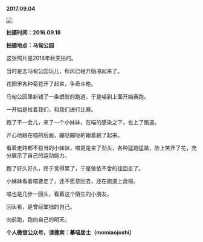
          
**2017.09.04**

![](http://imglf2.nosdn.127.net/img/bHBrOGdpMWZUVDNINEp5Znh3bUNvU08rUkovdllMKzJjSWtuRjYyQjlTYz0.jpg)


**拍摄时间：2016.09.18**

**拍摄地点：马甸公园**

这张照片是2016年秋天拍的。

当时是去马甸公园玩儿，秋风已经开始凉起来了。

花园里各种菊花开了起来，争奇斗艳。

马甸公园里新铺了一条塑胶的跑道，于是喵到上面开始赛跑。

一开始是拉着我们，和我们进行比赛。

跑了不一会儿，来了一个小妹妹，在喵的感染之下，也上了跑道。

开心地跟在喵的后面，蹦哒蹦哒的跟着跑了起来。

看着走路都不稳当的小妹妹，喵更是来了劲头，各种猛跑猛跳，脸上笑开了花，充分展示了自己的运动能力。

跑了好久好久，终于觉得累了，于是依依不舍的往回走了。

小妹妹看着喵要走了，还不愿意回去，还在跑道上盘桓。

喵也是几步一回头，看着这个陌生的小朋友。

回头看，是曾经笨拙的自己。

向前跑，跑向自己的明天。


**个人微信公众号，请搜索：摹喵居士（momiaojushi）**

        